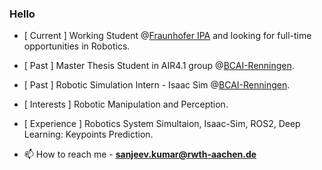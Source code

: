 ### Hello 

* [ Current ] Working Student @[Fraunhofer IPA](https://www.ipa.fraunhofer.de/) and looking for full-time opportunities in Robotics.
  
* [ Past ] Master Thesis Student in AIR4.1 group @[BCAI-Renningen](https://www.bosch-ai.com/).
  
* [ Past ] Robotic Simulation Intern - Isaac Sim @[BCAI-Renningen](https://www.bosch-ai.com/).
  
* [ Interests ] Robotic Manipulation and Perception.

* [ Experience ] Robotics System Simultaion, Isaac-Sim, ROS2, Deep Learning: Keypoints Prediction.
  
* 📫 How to reach me - **sanjeev.kumar@rwth-aachen.de**



